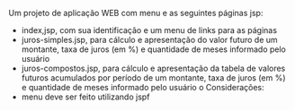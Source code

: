 Um projeto de aplicação WEB com menu e as
seguintes páginas jsp:
 - index,jsp, com sua identificação e um menu de links para as
páginas
 - juros-simples.jsp, para cálculo e apresentação do valor futuro de
um montante, taxa de juros (em %) e quantidade de meses
informado pelo usuário
 - juros-compostos.jsp, para cálculo e apresentação da tabela de
valores futuros acumulados por período de um montante, taxa
de juros (em %) e quantidade de meses informado pelo usuário
o Considerações:
 - menu deve ser feito utilizando jspf
